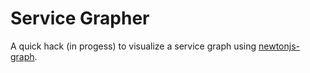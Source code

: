 # Service Grapher

A quick hack (in progess) to visualize a service graph using [newtonjs-graph](https://github.com/julie-ng/newtonjs-graph).